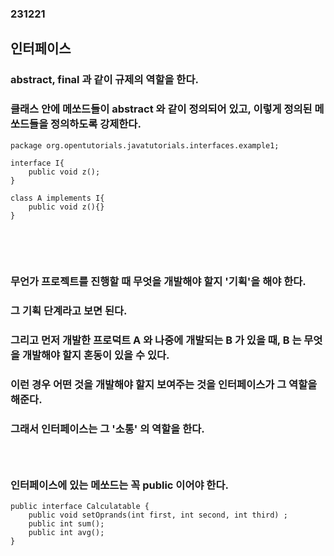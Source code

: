 ### 231221
## 인터페이스
### abstract, final 과 같이 규제의 역할을 한다.
### 클래스 안에 메쏘드들이 abstract 와 같이 정의되어 있고, 이렇게 정의된 메쏘드들을 정의하도록 강제한다.
```
package org.opentutorials.javatutorials.interfaces.example1;
 
interface I{
    public void z();
}
 
class A implements I{
    public void z(){}
}
```
### <br/><br/>

### 무언가 프로젝트를 진행할 때 무엇을 개발해야 할지 '기획'을 해야 한다.
### 그 기획 단계라고 보면 된다.
### 그리고 먼저 개발한 프로덕트 A 와 나중에 개발되는 B 가 있을 때, B 는 무엇을 개발해야 할지 혼동이 있을 수 있다.
### 이런 경우 어떤 것을 개발해야 할지 보여주는 것을 인터페이스가 그 역할을 해준다.
### 그래서 인터페이스는 그 '소통' 의 역할을 한다.
### <br/>

### 인터페이스에 있는 메쏘드는 꼭 public 이어야 한다.
```
public interface Calculatable {
    public void setOprands(int first, int second, int third) ;
    public int sum(); 
    public int avg();
}
```
### <br/>

